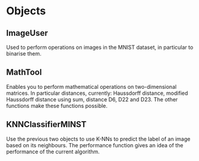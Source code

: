 # Objects 

## ImageUser

Used to perform operations on images in the MNIST dataset, in particular to binarise them.

## MathTool

Enables you to perform mathematical operations on two-dimensional matrices. In particular distances, currently: Haussdorff distance, modified Haussdorff distance using sum, distance D6, D22 and D23. The other functions make these functions possible.

## KNNClassifierMINST

Use the previous two objects to use K-NNs to predict the label of an image based on its neighbours. The performance function gives an idea of the performance of the current algorithm.